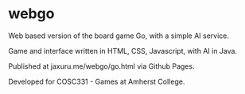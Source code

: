 webgo
=====

Web based version of the board game Go, with a simple AI service.

Game and interface written in HTML, CSS, Javascript, with AI in Java.

Published at jaxuru.me/webgo/go.html via Github Pages.

Developed for COSC331 - Games at Amherst College.
